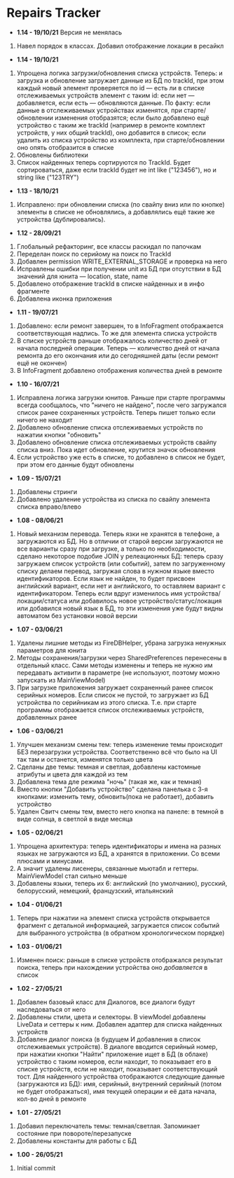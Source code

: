 # Repairs Tracker   

* <b>1.14 - 19/10/21</b> Версия не менялась
1. Навел порядок в классах. Добавил отображение локации в ресайкл
* <b>1.14 - 19/10/21</b>
1. Упрощена логика загрузки/обновления списка устройств. Теперь: и загрузка и обновление загружает данные из БД по trackId, при этом каждый новый элемент проверяется по id — есть ли в списке отслеживаемых устройств элемент с таким id: если нет — добавляется, если есть — обновляются данные. По факту: если данные в отслеживаемых устройствах изменятся, при старте/обновлении изменения отобразятся; если было добавлено ещё устройство с таким же trackId (например в ремонте комплект устройств, у них общий trackId), оно добавится в список; если удалить из списка устройство из комплекта, при старте/обновлении оно опять отобразится в списке
2. Обновлены библиотеки
3. Список найденных теперь сортируются по TrackId. Будет сортироваться, даже если trackId будет не int like ("123456"), но и string like ("123TRY")
* <b>1.13 - 18/10/21</b>
1. Исправлено: при обновлении списка (по свайпу вниз или по кнопке) элементы в списке не обновлялись, а добавлялись ещё такие же устройства (дублировались).
* <b>1.12 - 28/09/21</b>
1. Глобальный рефакторинг, все классы раскидал по папочкам
2. Переделан поиск по серийому на поиск по TrackId
3. Добавлен permission WRITE_EXTERNAL_STORAGE и проверка на него
4. Исправлены ошибки при получении unit из БД при отсутствии в БД значений для юнита — location, state, name
5. Добавлено отображение trackId в списке найденных и в инфо фрагменте
6. Добавлена иконка приложения
* <b>1.11 - 19/07/21</b>
1. Добавлено: если ремонт завершен, то в InfoFragment отображается соответствующая надпись. То же для элемента списка устройств
2. В списке устройств раньше отображалось количество дней от начала последней операции. Теперь — количество дней от начала ремонта до его окончания или до сегодняшней даты (если ремонт ещё не окончен)
3. В InfoFragment добавлено отображения количества дней в ремонте   
* <b>1.10 - 16/07/21</b>
1. Исправлена логика загрузки юнитов. Раньше при старте программы всегда сообщалось, что "ничего не найдено", после чего загружался список ранее сохраненных устройств. Теперь пишет только если ничего не находит
2. Добавлено обновление списка отслеживаемых устройств по нажатии кнопки "обновить"
3. Добавлено обновление списка отслеживаемых устройств свайпу списка вниз. Пока идет обновление, крутится значок обновления
4. Если устройство уже есть в списке, то добавлено в список не будет, при этом его данные будут обновлены   
* <b>1.09 - 15/07/21</b>
1. Добавлены стринги
2. Добавлено удаление устройства из списка по свайпу элемента списка вправо/влево
* <b>1.08 - 08/06/21</b>
1. Новый механизм перевода. Теперь язки не хранятся в телефоне, а загружаются из БД. Но в отличии от старой версии загружаются не все варианты сразу при загрузке, а только по необходимости, сделано некоторое подобие JOIN у релеационных БД: теперь сразу загружаем список устройств (или событий), затем по загруженному списку делаем перевод, загружая слова в нужном языке вместо идентификаторов. Если язык не найден, то будет присвоен английский вариант, если нет и английского, то оставляем вариант с идентификатором. Теперь если вдруг изменилось имя устройства/локации/статуса или добавилось новое устройство/статус/локация или добавился новый язык в БД, то эти изменения уже будут видны автоматом без установки новой версии
* <b>1.07 - 03/06/21</b>
1. Удалены лишние методы из FireDBHelper, убрана загрузка ненужных параметров для юнита
2. Методы сохранения/загрузки через SharedPreferences перенесены в отдельный класс. Сами методы изменены и теперь не нужно им передавать активити в параметре (не используют, поэтому можно запускать из MainViewModel) 
3. При загрузке приложения загружает сохраненный ранее список серийных номеров. Если список не пустой, то загружает из БД устройства по серийникам из этого списка. Т.е. при старте программы отображается список отслеживаемых устройств, добавленных ранее
* <b>1.06 - 03/06/21</b>
1. Улучшен механизм смены тем: теперь изменение темы происходит БЕЗ перезагрузки устройства. Соответственно всё что было на UI так там и останется, изменятся только цвета
2. Сделаны две темы: темная и светлая, добавлены кастомные атрибуты и цвета для каждой из тем
3. Добавлена тема дле режима "ночь" (такая же, как и темная)
4. Вместо кнопки "Добавить устройство" сделана панелька с 3-я кнопками: изменить тему, обновить(пока не работает), добавить устройство
5. Удален Свитч смены тем, вместо него кнопка на панеле: в темной в виде солнца, в светлой в виде месяца
* <b>1.05 - 02/06/21</b>
1. Упрощена архитектура: теперь идентификаторы и имена на разных языках не загружаются из БД, а хранятся в приложении. Со всеми плюсами и минусами.
2. А значит удалены лисенеры, связанные мьютабл и геттеры. MainViewModel стал сильно меньше
3. Добавлены языки, теперь их 6: английский (по умолчанию), русский, белорусский, немецкий, французский, итальянский
* <b>1.04 - 01/06/21</b>
1. Теперь при нажатии на элемент списка устройств открывается фрагмент с детальной информацией, загружается список событий для выбранного устройства (в обратном хронологическом порядке)
* <b>1.03 - 01/06/21</b>
1. Изменен поиск: раньше в списке устройств отображался результат поиска, теперь при нахождении устройства оно <i>добавляется</i> в список
* <b>1.02 - 27/05/21</b>
1. Добавлен базовый класс для Диалогов, все диалоги будут наследоваться от него
2. Добавлены стили, цвета и селекторы. В viewModel добавлены LiveData и сеттеры к ним. Добавлен адаптер для списка найденных устройств
3. Добавлен диалог поиска (в будущем И добавления в список отслеживаемых устройств). В диалоге вводится серийный номер, при нажатии кнопки "Найти" приложение ищет в БД (в облаке) устройство с таким номеров, если находит, то показывает его в списке устройств, если не находит, показывает соответствующий тост. Для найденного устройства отображаются следующие данные (загружаются из БД): имя, серийный, внутренний серийный (потом не будет отображаться), имя текущей операции и её дата начала, кол-во дней в ремонте
* <b>1.01 - 27/05/21</b>
1. Добавил переключатель темы: темная/светлая. Запоминает состояние при повороте/перезапуске
2. Добавлены константы для работы с БД
* <b>1.00 - 26/05/21</b>
1. Initial commit
